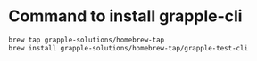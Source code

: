 # Command to install grapple-cli

```bash
brew tap grapple-solutions/homebrew-tap
brew install grapple-solutions/homebrew-tap/grapple-test-cli
